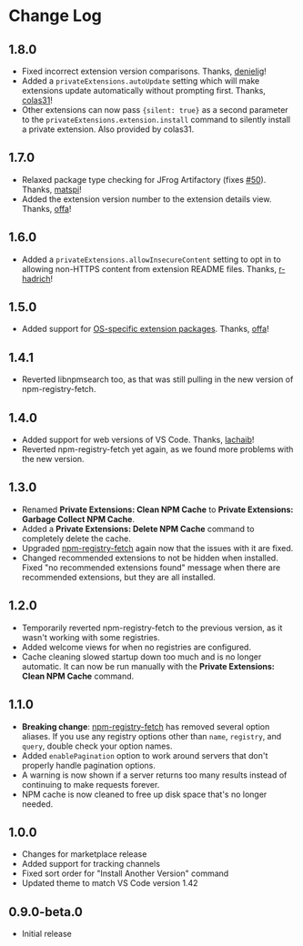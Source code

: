 # Change Log

## 1.8.0

-   Fixed incorrect extension version comparisons. Thanks, [denielig](https://github.com/denielig)!
-   Added a `privateExtensions.autoUpdate` setting which will make extensions update automatically without prompting first.
    Thanks, [colas31](https://github.com/colas31)!
-   Other extensions can now pass `{silent: true}` as a second parameter to the `privateExtensions.extension.install`
    command to silently install a private extension. Also provided by colas31.

## 1.7.0

-   Relaxed package type checking for JFrog Artifactory (fixes [#50](https://github.com/joelspadin-garmin/vscode-private-extension-manager/issues/50)).
    Thanks, [matspi](https://github.com/matspi)!
-   Added the extension version number to the extension details view. Thanks, [offa](https://github.com/offa)!

## 1.6.0

-   Added a `privateExtensions.allowInsecureContent` setting to opt in to allowing non-HTTPS content from extension README files.
    Thanks, [r-hadrich](https://github.com/r-hadrich)!

## 1.5.0

-   Added support for [OS-specific extension packages](https://github.com/joelspadin-garmin/vscode-private-extension-manager/tree/master/extension#os-specific-extensions).
    Thanks, [offa](https://github.com/offa)!

## 1.4.1

-   Reverted libnpmsearch too, as that was still pulling in the new version of npm-registry-fetch.

## 1.4.0

-   Added support for web versions of VS Code. Thanks, [lachaib](https://github.com/lachaib)!
-   Reverted npm-registry-fetch yet again, as we found more problems with the new version.

## 1.3.0

-   Renamed **Private Extensions: Clean NPM Cache** to **Private Extensions: Garbage Collect NPM Cache**.
-   Added a **Private Extensions: Delete NPM Cache** command to completely delete the cache.
-   Upgraded [npm-registry-fetch](https://github.com/npm/npm-registry-fetch#-fetch-options) again
    now that the issues with it are fixed.
-   Changed recommended extensions to not be hidden when installed. Fixed "no recommended extensions found"
    message when there are recommended extensions, but they are all installed.

## 1.2.0

-   Temporarily reverted npm-registry-fetch to the previous version, as it wasn't working with some registries.
-   Added welcome views for when no registries are configured.
-   Cache cleaning slowed startup down too much and is no longer automatic. It can
    now be run manually with the **Private Extensions: Clean NPM Cache** command.

## 1.1.0

-   **Breaking change**: [npm-registry-fetch](https://github.com/npm/npm-registry-fetch#-fetch-options)
    has removed several option aliases. If you use any registry options other than
    `name`, `registry`, and `query`, double check your option names.
-   Added `enablePagination` option to work around servers that don't properly handle pagination options.
-   A warning is now shown if a server returns too many results instead of continuing to make requests forever.
-   NPM cache is now cleaned to free up disk space that's no longer needed.

## 1.0.0

-   Changes for marketplace release
-   Added support for tracking channels
-   Fixed sort order for "Install Another Version" command
-   Updated theme to match VS Code version 1.42

## 0.9.0-beta.0

-   Initial release
